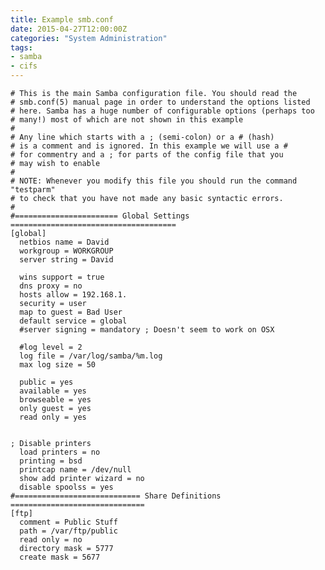 ```yaml
---
title: Example smb.conf
date: 2015-04-27T12:00:00Z
categories: "System Administration"
tags:
- samba
- cifs
---
```

    # This is the main Samba configuration file. You should read the
    # smb.conf(5) manual page in order to understand the options listed
    # here. Samba has a huge number of configurable options (perhaps too
    # many!) most of which are not shown in this example
    #
    # Any line which starts with a ; (semi-colon) or a # (hash) 
    # is a comment and is ignored. In this example we will use a #
    # for commentry and a ; for parts of the config file that you
    # may wish to enable
    #
    # NOTE: Whenever you modify this file you should run the command "testparm"
    # to check that you have not made any basic syntactic errors. 
    #
    #======================= Global Settings =====================================
    [global]
      netbios name = David
      workgroup = WORKGROUP
      server string = David

      wins support = true
      dns proxy = no
      hosts allow = 192.168.1.
      security = user
      map to guest = Bad User
      default service = global
      #server signing = mandatory ; Doesn't seem to work on OSX

      #log level = 2
      log file = /var/log/samba/%m.log
      max log size = 50

      public = yes
      available = yes
      browseable = yes
      only guest = yes
      read only = yes


    ; Disable printers
      load printers = no
      printing = bsd
      printcap name = /dev/null
      show add printer wizard = no
      disable spoolss = yes
    #============================ Share Definitions ==============================
    [ftp]
      comment = Public Stuff
      path = /var/ftp/public
      read only = no
      directory mask = 5777
      create mask = 5677

